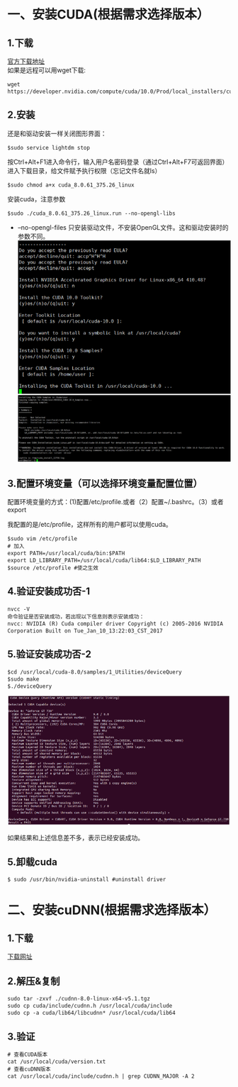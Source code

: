 # 一、安装CUDA(根据需求选择版本）
## 1.下载
[官方下载地址](https://developer.nvidia.com/cuda-downloads)    
如果是远程可以用wget下载:    
```
wget https://developer.nvidia.com/compute/cuda/10.0/Prod/local_installers/cuda_10.0.130_410.48_linux
```
## 2.安装
还是和驱动安装一样关闭图形界面：
```
$sudo service lightdm stop
```
  
按Ctrl+Alt+F1进入命令行，输入用户名密码登录（通过Ctrl+Alt+F7可返回界面）
进入下载目录，给文件赋予执行权限（忘记文件名就ls）
```
$sudo chmod a+x cuda_8.0.61_375.26_linux 
```
  
安装cuda，注意参数    
```
$sudo ./cuda_8.0.61_375.26_linux.run --no-opengl-libs
```
* –no-opengl-files 只安装驱动文件，不安装OpenGL文件。这和驱动安装时的参数不同。
![](../imgs/92.png)   
![](../imgs/93.png)   
## 3.配置环境变量（可以选择环境变量配置位置）
配置环境变量的方式：(1)配置/etc/profile.或者（2）配置~/.bashrc。（3）或者export    

我配置的是/etc/profile，这样所有的用户都可以使用cuda。
```
$sudo vim /etc/profile
# 加入
export PATH=/usr/local/cuda/bin:$PATH
export LD_LIBRARY_PATH=/usr/local/cuda/lib64:$LD_LIBRARY_PATH
$source /etc/profile #使之生效
```
## 4.验证安装成功否-1
```
nvcc -V 
命令验证是否安装成功，若出现以下信息则表示安装成功： 
nvcc: NVIDIA (R) Cuda compiler driver Copyright (c) 2005-2016 NVIDIA Corporation Built on Tue_Jan_10_13:22:03_CST_2017
```
## 5.验证安装成功否-2
```
$cd /usr/local/cuda-8.0/samples/1_Utilities/deviceQuery
$sudo make
$./deviceQuery
```
![](../imgs/94.png)  

如果结果和上述信息差不多，表示已经安装成功。
## 5.卸载cuda
```
$ sudo /usr/bin/nvidia-uninstall #uninstall driver
```
# 二、安装cuDNN(根据需求选择版本）
## 1.下载
[下载网址](https://developer.nvidia.com/cudnn)  
## 2.解压&复制
```
sudo tar -zxvf ./cudnn-8.0-linux-x64-v5.1.tgz 
sudo cp cuda/include/cudnn.h /usr/local/cuda/include 
sudo cp -a cuda/lib64/libcudnn* /usr/local/cuda/lib64
```
## 3.验证
```
# 查看CUDA版本
cat /usr/local/cuda/version.txt 
# 查看cuDNN版本
cat /usr/local/cuda/include/cudnn.h | grep CUDNN_MAJOR -A 2 
```